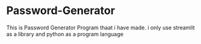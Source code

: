 # Password-Generator
This is Password Generator Program thaat i have made. i only use streamlit as a library and python as a program language
